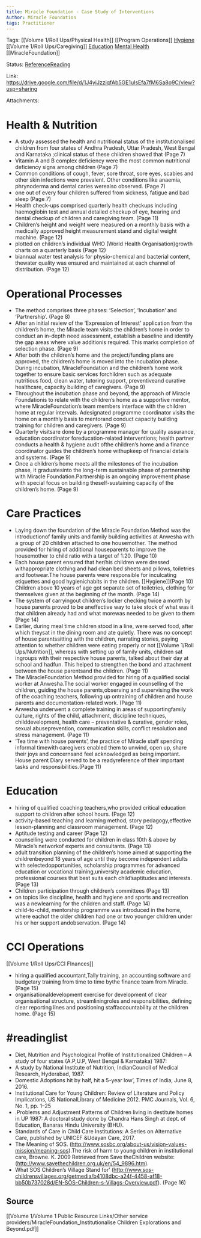 ```yaml
---
title: Miracle Foundation - Case Study of Interventions
Author: Miracle Foundation
tags: Practitioner
---
```

Tags:  [[Volume 1/Roll Ups/Physical Health]]  [[Program Operations]] [Hygiene](Hygiene.md) [[Volume 1/Roll Ups/Caregiving]]  [Education](Education) [Mental Health](Mental%20Health)  [[MiracleFoundation]]

Status: [ReferenceReading](ReferenceReading)

Link: https://drive.google.com/file/d/1J4yiJzziqfAb5GE1uIsEfa7fM6Sa8o9C/view?usp=sharing

Attachments:


 # Health & Nutrition

- A study assessed the health and nutritional status of the institutionalised children from four states of Andhra Pradesh, Uttar Pradesh, West Bengal and Karnataka ;clinical status of these children showed that  (Page 7)
- Vitamin A and B complex deficiency were the most common nutritional deficiency signs among children (Page 7) 
- Common conditions of cough, fever, sore throat, sore eyes, scabies and other skin infections were prevalent. Other conditions like anaemia, phrynoderma and dental caries werealso observed. (Page 7)
- one out of every four children suffered from sickness, fatigue and bad sleep (Page 7) 
-  Health check-ups comprised quarterly health checkups including haemoglobin test and annual detailed checkup of eye, hearing and dental checkup of children and caregiving team. (Page 11)  
- Children’s height and weight were measured on a monthly basis with a medically approved height measurement stand and digital weight machine.  (Page 12) 
- plotted on children’s individual WHO (World Health Organisation)growth charts on a quarterly basis (Page 12) 
- biannual water test analysis for physio-chemical and bacterial content, thewater quality was ensured and maintained at each channel of distribution.  (Page 12) 


# Operational Processes

- The method comprises three phases: ‘Selection’, ‘Incubation’ and ‘Partnership’. (Page 8)
- After an initial review of the ‘Expression of Interest’ application from the children’s home, the Miracle team visits the children’s home in order to conduct an in-depth need assessment, establish a baseline and identify the gap areas where value additionis required. This marks completion of selection phase. (Page 9)
- After both the children’s home and the project/funding plans are approved, the children’s home is moved into the incubation phase. During incubation, MiracleFoundation and the children’s home work together to ensure basic services forchildren such as adequate nutritious food, clean water, tutoring support, preventiveand curative healthcare, capacity building of caregivers. (Page 9)
- Throughout the incubation phase and beyond, the approach of Miracle Foundationis to relate with the children’s home as a supportive mentor, where MiracleFoundation’s team members interface with the children home at regular intervals. Adesignated programme coordinator visits the home on a monthly basis to mentorand conduct capacity building training for children and caregivers. (Page 9)
-  Quarterly visitsare done by a programme manager for quality assurance, education coordinator foreducation-related interventions; health partner conducts a health & hygiene audit ofthe children’s home and a finance coordinator guides the children’s home withupkeep of financial details and systems. (Page 9)
- Once a children’s home meets all the milestones of the incubation phase, it graduatesinto the long-term sustainable phase of partnership with Miracle Foundation.Partnership is an ongoing improvement phase with special focus on building theself-sustaining capacity of the children’s home. (Page 9)


# Care Practices

- Laying down the foundation of the Miracle Foundation Method was the introductionof family units and family building activities at Anwesha with a group of 20 children attached to one housemother. The method provided for hiring of additional houseparents to improve the housemother to child ratio with a target of 1:20. (Page 10) 
- Each house parent ensured that her/his children were dressed withappropriate clothing and had clean bed sheets and pillows, toiletries and footwear.The house parents were responsible for inculcating etiquettes and good hygienichabits in the children. [[Hygiene]](Page 10) Children above 10 years of age got separate set of toiletries, clothing for themselves given at the beginning of the month. (Page 14) 
-  The system of carryingout children’s locker checking twice a month by house parents proved to be aneffective way to take stock of what was it that children already had and what morewas needed to be given to them (Page 14)
- Earlier, during meal time children stood in a line, were served food, after which theysat in the dining room and ate quietly. There was no concept of house parentssitting with the children, narrating stories, paying attention to whether children were eating properly or not [[Volume 1/Roll Ups/Nutrition]], whereas with setting up of family units, children sat ingroups with their respective house parents, talked about their day at school and hadfun. This helped to strengthen the bond and attachment between the house parentsand the children. (Page 11)
- The MiracleFoundation Method provided for hiring of a qualified social worker at Anwesha.The social worker engaged in counselling of the children, guiding the house parents,observing and supervising the work of the coaching teachers, following up ontraining of children and house parents and documentation-related work. (Page 11)
- Anwesha underwent a complete training in areas of supportingfamily culture, rights of the child, attachment, discipline techniques, childdevelopment, health care – preventative & curative, gender roles, sexual abuseprevention, communication skills, conflict resolution and stress management. (Page 11)
- ‘Tea time with house parents’, the practice of Miracle staff spending informal timewith caregivers enabled them to unwind, open up, share their joys and concernsand feel acknowledged as being important. House parent Diary served to be a readyreference of their important tasks and responsibilities.(Page 11)

# Education

-  hiring of qualified coaching teachers,who provided critical education support to children after school hours.  (Page 12)
- activity-based teaching and learning method, story pedagogy,effective lesson-planning and classroom management. (Page 12)
- Aptitude testing and career (Page 12)
- counselling were conducted for children in class 10th & above by Miracle’s networkof experts and consultants. (Page 13)
- adult transition planning of the children’s home aimed at supporting the childrenbeyond 18 years of age until they become independent adults with selectedopportunities, scholarship programmes for advanced education or vocational training,university academic education, professional courses that best suits each child’saptitudes and interests. (Page 13)
- Children participation through children’s committees (Page 13)
- on topics like discipline, health and hygiene and sports and recreation was a newlearning for the children and staff. (Page 14)
- child-to-child, mentorship programme was introduced in the home, where eachof the older children had one or two younger children under his or her support andobservation. (Page 14)


# CCI Operations
 [[Volume 1/Roll Ups/CCI FInances]]

-  hiring a qualified accountant,Tally training, an accounting software and budgetary training from time to time bythe finance team from Miracle. (Page 15)
- organisationaldevelopment exercise for development of clear organisational structure, streamliningroles and responsibilities, defining clear reporting lines and positioning staffaccountability at the children home. (Page 15)


# #readinglist
- Diet, Nutrition and Psychological Profile of Institutionalized Children – A study of four states (A.P,U.P, West Bengal & Karnataka) 1987: 
- A study by National Institute of Nutrition, IndianCouncil of Medical Research, Hyderabad, 1987.
- Domestic Adoptions hit by half, hit a 5-year low’, Times of India, June 8, 2016.
- Institutional Care for Young Children: Review of Literature and Policy Implications, US NationalLibrary of Medicine 2012. PMC Journals, Vol. 6, No. 1, pp. 1–25
- .Problems and Adjustment Patterns of Children living in destitute homes in UP 1987: A doctoral study done by Chandra Hans Singh at dept. of Education, Banaras Hindu University (BHU).
- Standards of Care in Child Care Institutions: A Series on Alternative Care, published by UNICEF &Udayan Care, 2017.
- The Meaning of SOS. (http://www.sosbc.org/about-us/vision-values-mission/meaning-sos).The risk of harm to young children in institutional care, Browne. K. 2009 Retrieved from Save theChildren website: (http://www.savethechildren.org.uk/en/54_9896.htm).
- What SOS Children’s Village Stand for’ (http://www.sos-childrensvillages.org/getmedia/b4108dbc-a24f-4458-af18-bb50b737028d/EN-SOS-Children-s-Villags-Overview.pdf). (Page 16)

## Source
[[Volume 1/Volume 1 Public Resource Links/Other service providers/MiracleFoundation_Institutionalise Children Explorations and Beyond.pdf]]
